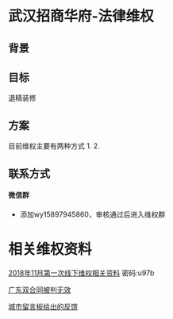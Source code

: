 # 武汉招商华府-法律维权

## 背景

## 目标
退精装修


## 方案
目前维权主要有两种方式
1.
2. 

## 联系方式
#### 微信群  
* 添加wy15897945860，审核通过后进入维权群



# 相关维权资料
[2018年11月第一次线下维权相关资料](https://pan.baidu.com/s/1liBsG_u_fi_MvZq9XxIeiQ) 密码:u97b

[广东双合同被判无效](http://house.people.com.cn/n1/2018/1102/c164220-30378945.html)

[城市留言板给出的反馈](http://liuyan.cjn.cn/threads/content?tid=254333&from=singlemessage&isappinstalled=0)
